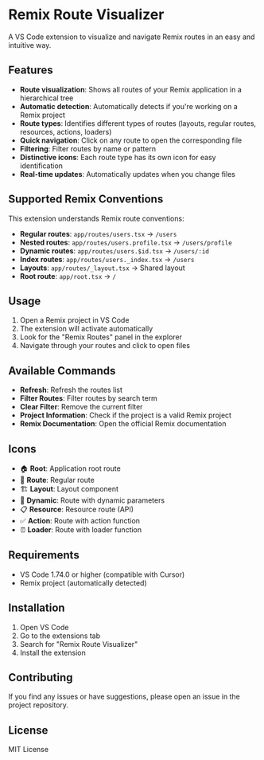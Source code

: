 # Remix Route Visualizer

A VS Code extension to visualize and navigate Remix routes in an easy and intuitive way.

## Features

- **Route visualization**: Shows all routes of your Remix application in a hierarchical tree
- **Automatic detection**: Automatically detects if you're working on a Remix project
- **Route types**: Identifies different types of routes (layouts, regular routes, resources, actions, loaders)
- **Quick navigation**: Click on any route to open the corresponding file
- **Filtering**: Filter routes by name or pattern
- **Distinctive icons**: Each route type has its own icon for easy identification
- **Real-time updates**: Automatically updates when you change files

## Supported Remix Conventions

This extension understands Remix route conventions:

- **Regular routes**: `app/routes/users.tsx` → `/users`
- **Nested routes**: `app/routes/users.profile.tsx` → `/users/profile`
- **Dynamic routes**: `app/routes/users.$id.tsx` → `/users/:id`
- **Index routes**: `app/routes/users._index.tsx` → `/users`
- **Layouts**: `app/routes/_layout.tsx` → Shared layout
- **Root route**: `app/root.tsx` → `/`

## Usage

1. Open a Remix project in VS Code
2. The extension will activate automatically
3. Look for the "Remix Routes" panel in the explorer
4. Navigate through your routes and click to open files

## Available Commands

- **Refresh**: Refresh the routes list
- **Filter Routes**: Filter routes by search term
- **Clear Filter**: Remove the current filter
- **Project Information**: Check if the project is a valid Remix project
- **Remix Documentation**: Open the official Remix documentation

## Icons

- 🏠 **Root**: Application root route
- 📄 **Route**: Regular route
- 🏗️ **Layout**: Layout component
- 🔄 **Dynamic**: Route with dynamic parameters
- 📋 **Resource**: Resource route (API)
- ✅ **Action**: Route with action function
- ⏰ **Loader**: Route with loader function

## Requirements

- VS Code 1.74.0 or higher (compatible with Cursor)
- Remix project (automatically detected)

## Installation

1. Open VS Code
2. Go to the extensions tab
3. Search for "Remix Route Visualizer"
4. Install the extension

## Contributing

If you find any issues or have suggestions, please open an issue in the project repository.

## License

MIT License
